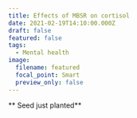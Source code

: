 ```yaml
---
title: Effects of MBSR on cortisol
date: 2021-02-19T14:10:00.000Z
draft: false
featured: false
tags:
  - Mental health
image:
  filename: featured
  focal_point: Smart
  preview_only: false
---
```

\*\* Seed just planted\*\*